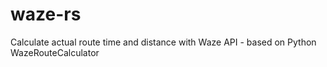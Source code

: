 # waze-rs
Calculate actual route time and distance with Waze API - based on Python WazeRouteCalculator
